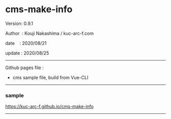 ﻿# cms-make-info

 Version: 0.9.1

 Author  : Kouji Nakashima / kuc-arc-f.com

 date    : 2020/08/21

 update : 2020/08/25  

***

Github pages file :

* cms sample file, build from Vue-CLI

***
### sample

https://kuc-arc-f.github.io/cms-make-info

***

